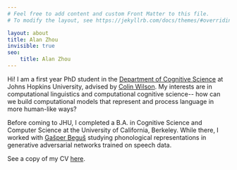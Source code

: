 ```yaml
---
# Feel free to add content and custom Front Matter to this file.
# To modify the layout, see https://jekyllrb.com/docs/themes/#overriding-theme-defaults

layout: about
title: Alan Zhou
invisible: true
seo:
    title: Alan Zhou
---
```


Hi! I am a first year PhD student in the [Department of Cognitive Science](https://cogsci.jhu.edu/) at Johns Hopkins University, advised by [Colin Wilson](https://colincwilson.github.io/). My interests are in computational linguistics and computational cognitive science-- how can we build computational models that represent and process language in more human-like ways?

Before coming to JHU, I completed a B.A. in Cognitive Science and Computer Science at the University of California, Berkeley. While there, I worked with [Gašper Beguš](https://gbegus.github.io/) studying phonological representations in generative adversarial networks trained on speech data.

See a copy of my CV [here](assets/pdf/CV.pdf).
